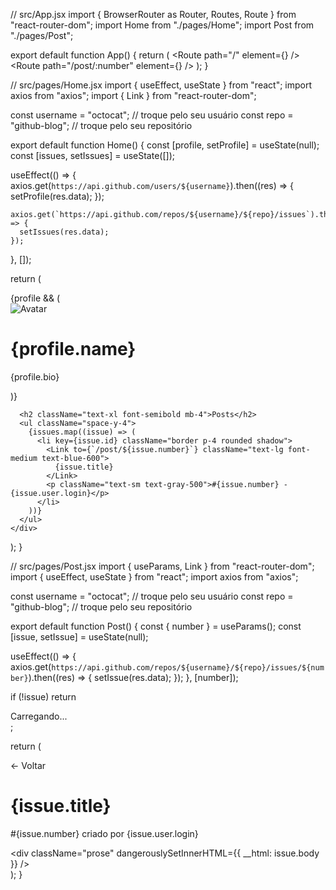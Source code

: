 // src/App.jsx
import { BrowserRouter as Router, Routes, Route } from "react-router-dom";
import Home from "./pages/Home";
import Post from "./pages/Post";

export default function App() {
  return (
    <Router>
      <Routes>
        <Route path="/" element={<Home />} />
        <Route path="/post/:number" element={<Post />} />
      </Routes>
    </Router>
  );
}

// src/pages/Home.jsx
import { useEffect, useState } from "react";
import axios from "axios";
import { Link } from "react-router-dom";

const username = "octocat"; // troque pelo seu usuário
const repo = "github-blog"; // troque pelo seu repositório

export default function Home() {
  const [profile, setProfile] = useState(null);
  const [issues, setIssues] = useState([]);

  useEffect(() => {
    axios.get(`https://api.github.com/users/${username}`).then((res) => {
      setProfile(res.data);
    });

    axios.get(`https://api.github.com/repos/${username}/${repo}/issues`).then((res) => {
      setIssues(res.data);
    });
  }, []);

  return (
    <div className="p-6 max-w-3xl mx-auto">
      {profile && (
        <div className="mb-6">
          <img src={profile.avatar_url} alt="Avatar" className="w-24 rounded-full mb-2" />
          <h1 className="text-2xl font-bold">{profile.name}</h1>
          <p className="text-gray-600">{profile.bio}</p>
        </div>
      )}

      <h2 className="text-xl font-semibold mb-4">Posts</h2>
      <ul className="space-y-4">
        {issues.map((issue) => (
          <li key={issue.id} className="border p-4 rounded shadow">
            <Link to={`/post/${issue.number}`} className="text-lg font-medium text-blue-600">
              {issue.title}
            </Link>
            <p className="text-sm text-gray-500">#{issue.number} - {issue.user.login}</p>
          </li>
        ))}
      </ul>
    </div>
  );
}

// src/pages/Post.jsx
import { useParams, Link } from "react-router-dom";
import { useEffect, useState } from "react";
import axios from "axios";

const username = "octocat"; // troque pelo seu usuário
const repo = "github-blog"; // troque pelo seu repositório

export default function Post() {
  const { number } = useParams();
  const [issue, setIssue] = useState(null);

  useEffect(() => {
    axios.get(`https://api.github.com/repos/${username}/${repo}/issues/${number}`).then((res) => {
      setIssue(res.data);
    });
  }, [number]);

  if (!issue) return <div className="p-6">Carregando...</div>;

  return (
    <div className="p-6 max-w-3xl mx-auto">
      <Link to="/" className="text-blue-500">← Voltar</Link>
      <h1 className="text-2xl font-bold mt-4">{issue.title}</h1>
      <p className="text-sm text-gray-600 mb-4">#{issue.number} criado por {issue.user.login}</p>
      <div className="prose" dangerouslySetInnerHTML={{ __html: issue.body }} />
    </div>
  );
}
